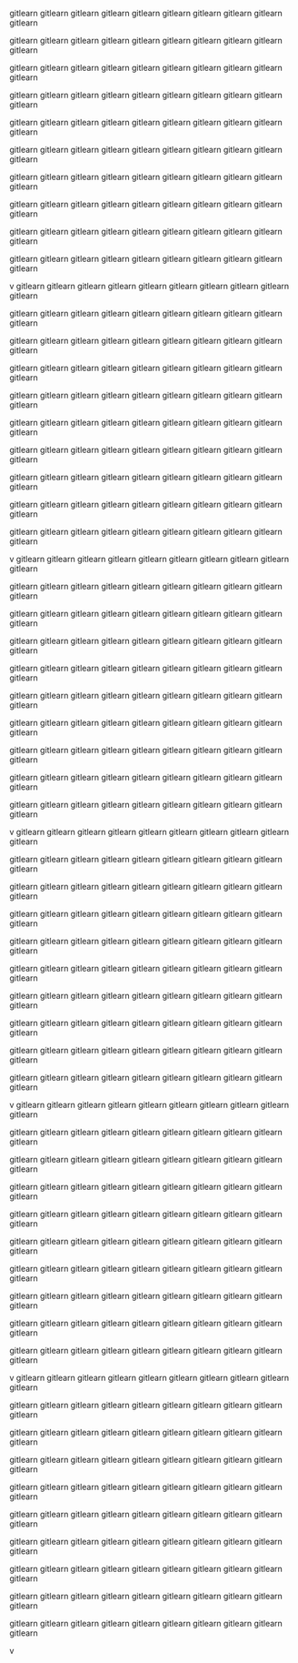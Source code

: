 gitlearn
gitlearn
gitlearn
gitlearn
gitlearn
gitlearn
gitlearn
gitlearn
gitlearn
gitlearn

gitlearn
gitlearn
gitlearn
gitlearn
gitlearn
gitlearn
gitlearn
gitlearn
gitlearn
gitlearn

gitlearn
gitlearn
gitlearn
gitlearn
gitlearn
gitlearn
gitlearn
gitlearn
gitlearn
gitlearn

gitlearn
gitlearn
gitlearn
gitlearn
gitlearn
gitlearn
gitlearn
gitlearn
gitlearn
gitlearn

gitlearn
gitlearn
gitlearn
gitlearn
gitlearn
gitlearn
gitlearn
gitlearn
gitlearn
gitlearn

gitlearn
gitlearn
gitlearn
gitlearn
gitlearn
gitlearn
gitlearn
gitlearn
gitlearn
gitlearn

gitlearn
gitlearn
gitlearn
gitlearn
gitlearn
gitlearn
gitlearn
gitlearn
gitlearn
gitlearn

gitlearn
gitlearn
gitlearn
gitlearn
gitlearn
gitlearn
gitlearn
gitlearn
gitlearn
gitlearn

gitlearn
gitlearn
gitlearn
gitlearn
gitlearn
gitlearn
gitlearn
gitlearn
gitlearn
gitlearn

gitlearn
gitlearn
gitlearn
gitlearn
gitlearn
gitlearn
gitlearn
gitlearn
gitlearn
gitlearn

v
gitlearn
gitlearn
gitlearn
gitlearn
gitlearn
gitlearn
gitlearn
gitlearn
gitlearn
gitlearn

gitlearn
gitlearn
gitlearn
gitlearn
gitlearn
gitlearn
gitlearn
gitlearn
gitlearn
gitlearn

gitlearn
gitlearn
gitlearn
gitlearn
gitlearn
gitlearn
gitlearn
gitlearn
gitlearn
gitlearn

gitlearn
gitlearn
gitlearn
gitlearn
gitlearn
gitlearn
gitlearn
gitlearn
gitlearn
gitlearn

gitlearn
gitlearn
gitlearn
gitlearn
gitlearn
gitlearn
gitlearn
gitlearn
gitlearn
gitlearn

gitlearn
gitlearn
gitlearn
gitlearn
gitlearn
gitlearn
gitlearn
gitlearn
gitlearn
gitlearn

gitlearn
gitlearn
gitlearn
gitlearn
gitlearn
gitlearn
gitlearn
gitlearn
gitlearn
gitlearn

gitlearn
gitlearn
gitlearn
gitlearn
gitlearn
gitlearn
gitlearn
gitlearn
gitlearn
gitlearn

gitlearn
gitlearn
gitlearn
gitlearn
gitlearn
gitlearn
gitlearn
gitlearn
gitlearn
gitlearn

gitlearn
gitlearn
gitlearn
gitlearn
gitlearn
gitlearn
gitlearn
gitlearn
gitlearn
gitlearn

v
gitlearn
gitlearn
gitlearn
gitlearn
gitlearn
gitlearn
gitlearn
gitlearn
gitlearn
gitlearn

gitlearn
gitlearn
gitlearn
gitlearn
gitlearn
gitlearn
gitlearn
gitlearn
gitlearn
gitlearn

gitlearn
gitlearn
gitlearn
gitlearn
gitlearn
gitlearn
gitlearn
gitlearn
gitlearn
gitlearn

gitlearn
gitlearn
gitlearn
gitlearn
gitlearn
gitlearn
gitlearn
gitlearn
gitlearn
gitlearn

gitlearn
gitlearn
gitlearn
gitlearn
gitlearn
gitlearn
gitlearn
gitlearn
gitlearn
gitlearn

gitlearn
gitlearn
gitlearn
gitlearn
gitlearn
gitlearn
gitlearn
gitlearn
gitlearn
gitlearn

gitlearn
gitlearn
gitlearn
gitlearn
gitlearn
gitlearn
gitlearn
gitlearn
gitlearn
gitlearn

gitlearn
gitlearn
gitlearn
gitlearn
gitlearn
gitlearn
gitlearn
gitlearn
gitlearn
gitlearn

gitlearn
gitlearn
gitlearn
gitlearn
gitlearn
gitlearn
gitlearn
gitlearn
gitlearn
gitlearn

gitlearn
gitlearn
gitlearn
gitlearn
gitlearn
gitlearn
gitlearn
gitlearn
gitlearn
gitlearn

v
gitlearn
gitlearn
gitlearn
gitlearn
gitlearn
gitlearn
gitlearn
gitlearn
gitlearn
gitlearn

gitlearn
gitlearn
gitlearn
gitlearn
gitlearn
gitlearn
gitlearn
gitlearn
gitlearn
gitlearn

gitlearn
gitlearn
gitlearn
gitlearn
gitlearn
gitlearn
gitlearn
gitlearn
gitlearn
gitlearn

gitlearn
gitlearn
gitlearn
gitlearn
gitlearn
gitlearn
gitlearn
gitlearn
gitlearn
gitlearn

gitlearn
gitlearn
gitlearn
gitlearn
gitlearn
gitlearn
gitlearn
gitlearn
gitlearn
gitlearn

gitlearn
gitlearn
gitlearn
gitlearn
gitlearn
gitlearn
gitlearn
gitlearn
gitlearn
gitlearn

gitlearn
gitlearn
gitlearn
gitlearn
gitlearn
gitlearn
gitlearn
gitlearn
gitlearn
gitlearn

gitlearn
gitlearn
gitlearn
gitlearn
gitlearn
gitlearn
gitlearn
gitlearn
gitlearn
gitlearn

gitlearn
gitlearn
gitlearn
gitlearn
gitlearn
gitlearn
gitlearn
gitlearn
gitlearn
gitlearn

gitlearn
gitlearn
gitlearn
gitlearn
gitlearn
gitlearn
gitlearn
gitlearn
gitlearn
gitlearn

v
gitlearn
gitlearn
gitlearn
gitlearn
gitlearn
gitlearn
gitlearn
gitlearn
gitlearn
gitlearn

gitlearn
gitlearn
gitlearn
gitlearn
gitlearn
gitlearn
gitlearn
gitlearn
gitlearn
gitlearn

gitlearn
gitlearn
gitlearn
gitlearn
gitlearn
gitlearn
gitlearn
gitlearn
gitlearn
gitlearn

gitlearn
gitlearn
gitlearn
gitlearn
gitlearn
gitlearn
gitlearn
gitlearn
gitlearn
gitlearn

gitlearn
gitlearn
gitlearn
gitlearn
gitlearn
gitlearn
gitlearn
gitlearn
gitlearn
gitlearn

gitlearn
gitlearn
gitlearn
gitlearn
gitlearn
gitlearn
gitlearn
gitlearn
gitlearn
gitlearn

gitlearn
gitlearn
gitlearn
gitlearn
gitlearn
gitlearn
gitlearn
gitlearn
gitlearn
gitlearn

gitlearn
gitlearn
gitlearn
gitlearn
gitlearn
gitlearn
gitlearn
gitlearn
gitlearn
gitlearn

gitlearn
gitlearn
gitlearn
gitlearn
gitlearn
gitlearn
gitlearn
gitlearn
gitlearn
gitlearn

gitlearn
gitlearn
gitlearn
gitlearn
gitlearn
gitlearn
gitlearn
gitlearn
gitlearn
gitlearn

v
gitlearn
gitlearn
gitlearn
gitlearn
gitlearn
gitlearn
gitlearn
gitlearn
gitlearn
gitlearn

gitlearn
gitlearn
gitlearn
gitlearn
gitlearn
gitlearn
gitlearn
gitlearn
gitlearn
gitlearn

gitlearn
gitlearn
gitlearn
gitlearn
gitlearn
gitlearn
gitlearn
gitlearn
gitlearn
gitlearn

gitlearn
gitlearn
gitlearn
gitlearn
gitlearn
gitlearn
gitlearn
gitlearn
gitlearn
gitlearn

gitlearn
gitlearn
gitlearn
gitlearn
gitlearn
gitlearn
gitlearn
gitlearn
gitlearn
gitlearn

gitlearn
gitlearn
gitlearn
gitlearn
gitlearn
gitlearn
gitlearn
gitlearn
gitlearn
gitlearn

gitlearn
gitlearn
gitlearn
gitlearn
gitlearn
gitlearn
gitlearn
gitlearn
gitlearn
gitlearn

gitlearn
gitlearn
gitlearn
gitlearn
gitlearn
gitlearn
gitlearn
gitlearn
gitlearn
gitlearn

gitlearn
gitlearn
gitlearn
gitlearn
gitlearn
gitlearn
gitlearn
gitlearn
gitlearn
gitlearn

gitlearn
gitlearn
gitlearn
gitlearn
gitlearn
gitlearn
gitlearn
gitlearn
gitlearn
gitlearn

v
